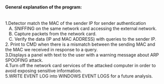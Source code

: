 <b><h4>General explanation of the program:</h4></b>
<br>
1.Detector match the MAC of the sender IP for sender authentication
  <br>
  &nbsp;&nbsp;&nbsp;A. SNIFFING on the same network card accessing the external network.
  <br>
  &nbsp;&nbsp;&nbsp;B. Capture packets from the network card.
  <br>
  &nbsp;&nbsp;&nbsp;C. Verify the data (IP and MAC ADDRESS) with queries to the sender IP.
  <br>
2. Print to CMD when there is a mismatch between the sending MAC and the MAC we received in response to a query.
<br>
3.Displays a panel with text to the user with a warning message about ARP SPOOFING attack.
<br>
4.Turn off the network card services of the attacked computer in order to avoid exposing sensitive information.
<br>
5.WRITE EVENT LOG into WINDOWS EVENT LOGS for a future analysis.
